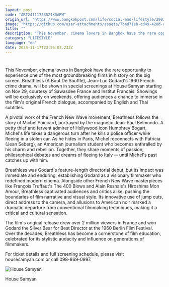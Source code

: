 ```yaml
---
layout: post
code: "ART24111723521XDARW"
origin_url: "https://www.bangkokpost.com/life/social-and-lifestyle/2903982/catch-a-french-classic-at-house-samyan"
image: "https://github.com/user-attachments/assets/7bad71eb-cd49-428d-abd7-08e9573187e6"
title: ""
description: "This November, cinema lovers in Bangkok have the rare opportunity to experience one of the most groundbreaking films in history on the big screen. Breathless (À Bout De Souffle), Jean-Luc Godard"
category: "LIFESTYLE"
language: "en"
date: 2024-11-17T23:56:03.233Z
---
```


# 

This November, cinema lovers in Bangkok have the rare opportunity to experience one of the most groundbreaking films in history on the big screen. Breathless (À Bout De Souffle), Jean-Luc Godard's 1960 French crime drama, will be shown in special screenings at House Samyan starting on Nov 29, courtesy of Sawasdee France and Institut Francais. Showings will be exclusively on weekends, offering audiences a chance to immerse in the film's original French dialogue, accompanied by English and Thai subtitles.

A pivotal work of the French New Wave movement, Breathless follows the story of Michel Poiccard, portrayed by the magnetic Jean-Paul Belmondo. A petty thief and fervent admirer of Hollywood icon Humphrey Bogart, Michel's life takes a dangerous turn after he kills a police officer while fleeing in a stolen car. As he hides in Paris, Michel reconnects with Patricia (Jean Seberg), an American journalism student who becomes enthralled by his charm and rebellion. Together, they share moments of passion, philosophical debates and dreams of fleeing to Italy -- until Michel's past catches up with him.

Breathless was Godard's feature-length directorial debut, but its impact was immediate and enduring, establishing Godard as a visionary filmmaker who redefined modern cinema. Alongside other French New Wave masterpieces like François Truffaut's The 400 Blows and Alain Resnais's Hiroshima Mon Amour, Breathless captivated audiences and critics alike, pushing the boundaries of film narrative and visual style. Its innovative use of jump cuts, direct address to the camera, and allusions to American noir marked a dramatic departure from conventional filmmaking techniques, making it a critical and cultural sensation.

The film's original release drew over 2 million viewers in France and won Godard the Silver Bear for Best Director at the 1960 Berlin Film Festival. Over the decades, Breathless has become a cornerstone of film education, celebrated for its stylistic audacity and influence on generations of filmmakers.

For ticket details and full screening schedule, please visit housesamyan.com or call 098-869-0997.

![House Samyan](https://github.com/user-attachments/assets/cde408d1-ffb9-4669-9902-a79998f0b995)

House Samyan
